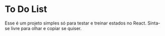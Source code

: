 # To Do List 
Esse é um projeto simples só para testar e treinar estados no React.
Sinta-se livre para olhar e copiar se quiser.
